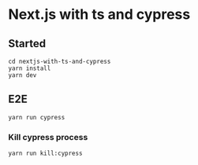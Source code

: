 # Next.js with ts and cypress

## Started

```tsx
cd nextjs-with-ts-and-cypress
yarn install
yarn dev
```

## E2E

```tsx
yarn run cypress
```

### Kill cypress process

```tsx
yarn run kill:cypress
```
